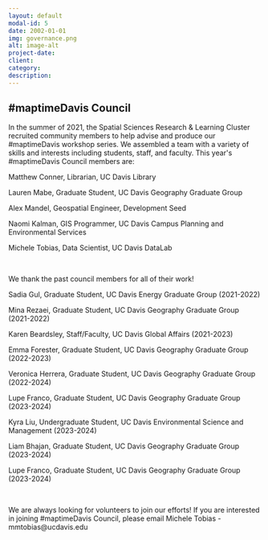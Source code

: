 ```yaml
---
layout: default
modal-id: 5
date: 2002-01-01
img: governance.png
alt: image-alt
project-date: 
client: 
category: 
description: 
---
```

<h2>#maptimeDavis Council</h2>

<p>In the summer of 2021, the Spatial Sciences Research & Learning Cluster recruited community members to help advise and produce our #maptimeDavis workshop series.  We assembled a team with a variety of skills and interests including students, staff, and faculty. This year's #maptimeDavis Council members are:</p>

<p>Matthew Conner, Librarian, UC Davis Library</p>
<p>Lauren Mabe, Graduate Student, UC Davis Geography Graduate Group
<p>Alex Mandel, Geospatial Engineer, Development Seed</p>
<p>Naomi Kalman,  GIS Programmer, UC Davis Campus Planning and Environmental Services</p>
<p>Michele Tobias, Data Scientist, UC Davis DataLab</p>



<br>
<p>We thank the past council members for all of their work!</p>

<p>Sadia Gul, Graduate Student, UC Davis Energy Graduate Group (2021-2022)</p>
<p>Mina Rezaei, Graduate Student, UC Davis Geography Graduate Group (2021-2022)</p>
<p>Karen Beardsley, Staff/Faculty, UC Davis Global Affairs (2021-2023)</p>
<p>Emma Forester, Graduate Student, UC Davis Geography Graduate Group (2022-2023)</p>
<p>Veronica Herrera, Graduate Student, UC Davis Geography Graduate Group (2022-2024)</p>
<p>Lupe Franco, Graduate Student, UC Davis Geography Graduate Group (2023-2024)</p>
<p>Kyra Liu, Undergraduate Student, UC Davis Environmental Science and Management (2023-2024)</p>
<p>Liam Bhajan, Graduate Student, UC Davis Geography Graduate Group (2023-2024)</p>
<p>Lupe Franco, Graduate Student, UC Davis Geography Graduate Group (2023-2024)</p>

<br>
<p>We are always looking for volunteers to join our efforts! If you are interested in joining #maptimeDavis Council, please email Michele Tobias - mmtobias@ucdavis.edu
</p> 

